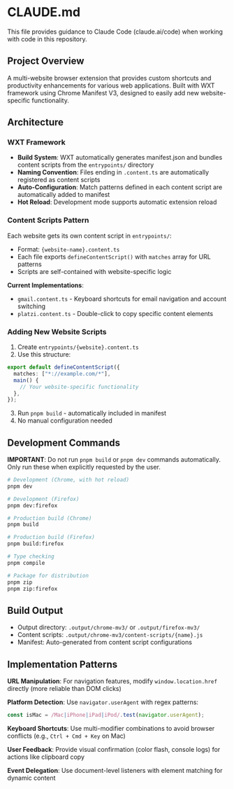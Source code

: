# CLAUDE.md

This file provides guidance to Claude Code (claude.ai/code) when working with code in this repository.

## Project Overview

A multi-website browser extension that provides custom shortcuts and productivity enhancements for various web applications. Built with WXT framework using Chrome Manifest V3, designed to easily add new website-specific functionality.

## Architecture

### WXT Framework
- **Build System**: WXT automatically generates manifest.json and bundles content scripts from the `entrypoints/` directory
- **Naming Convention**: Files ending in `.content.ts` are automatically registered as content scripts
- **Auto-Configuration**: Match patterns defined in each content script are automatically added to manifest
- **Hot Reload**: Development mode supports automatic extension reload

### Content Scripts Pattern
Each website gets its own content script in `entrypoints/`:
- Format: `{website-name}.content.ts`
- Each file exports `defineContentScript()` with `matches` array for URL patterns
- Scripts are self-contained with website-specific logic

**Current Implementations**:
- `gmail.content.ts` - Keyboard shortcuts for email navigation and account switching
- `platzi.content.ts` - Double-click to copy specific content elements

### Adding New Website Scripts

1. Create `entrypoints/{website}.content.ts`
2. Use this structure:
```typescript
export default defineContentScript({
  matches: ["*://example.com/*"],
  main() {
    // Your website-specific functionality
  },
});
```
3. Run `pnpm build` - automatically included in manifest
4. No manual configuration needed

## Development Commands

**IMPORTANT**: Do not run `pnpm build` or `pnpm dev` commands automatically. Only run these when explicitly requested by the user.

```bash
# Development (Chrome, with hot reload)
pnpm dev

# Development (Firefox)
pnpm dev:firefox

# Production build (Chrome)
pnpm build

# Production build (Firefox)
pnpm build:firefox

# Type checking
pnpm compile

# Package for distribution
pnpm zip
pnpm zip:firefox
```

## Build Output
- Output directory: `.output/chrome-mv3/` or `.output/firefox-mv3/`
- Content scripts: `.output/chrome-mv3/content-scripts/{name}.js`
- Manifest: Auto-generated from content script configurations

## Implementation Patterns

**URL Manipulation**: For navigation features, modify `window.location.href` directly (more reliable than DOM clicks)

**Platform Detection**: Use `navigator.userAgent` with regex patterns:
```typescript
const isMac = /Mac|iPhone|iPad|iPod/.test(navigator.userAgent);
```

**Keyboard Shortcuts**: Use multi-modifier combinations to avoid browser conflicts (e.g., `Ctrl + Cmd + Key` on Mac)

**User Feedback**: Provide visual confirmation (color flash, console logs) for actions like clipboard copy

**Event Delegation**: Use document-level listeners with element matching for dynamic content
